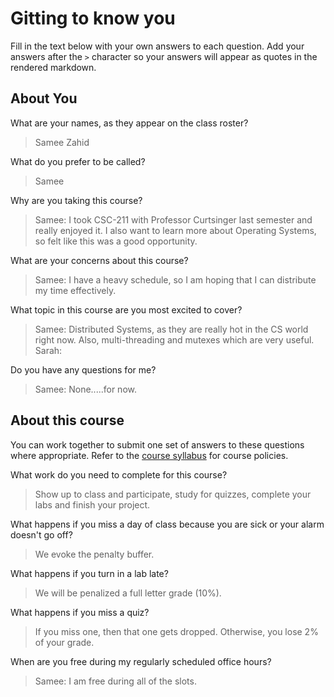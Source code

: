 # Gitting to know you
Fill in the text below with your own answers to each question. Add your answers after the `>` character so your answers will appear as quotes in the rendered markdown.

## About You
What are your names, as they appear on the class roster?
> Samee Zahid

What do you prefer to be called?
> Samee

Why are you taking this course?
> Samee: I took CSC-211 with Professor Curtsinger last semester and really enjoyed it. I also want to learn more about Operating Systems, so felt like this was a good opportunity.

What are your concerns about this course?
> Samee: I have a heavy schedule, so I am hoping that I can distribute my time effectively.

What topic in this course are you most excited to cover?
> Samee: Distributed Systems, as they are really hot in the CS world right now. Also, multi-threading and mutexes which are very useful.
Sarah: 

Do you have any questions for me?
> Samee: None.....for now.

## About this course
You can work together to submit one set of answers to these questions where appropriate. Refer to the [course syllabus](http://www.cs.grinnell.edu/~curtsinger/teaching/2016S/CSC213/syllabus/) for course policies.

What work do you need to complete for this course?
> Show up to class and participate, study for quizzes, complete your labs and finish your project.

What happens if you miss a day of class because you are sick or your alarm doesn't go off?
> We evoke the penalty buffer.

What happens if you turn in a lab late?
> We will be penalized a full letter grade (10%).

What happens if you miss a quiz?
> If you miss one, then that one gets dropped. Otherwise, you lose 2% of your grade.

When are you free during my regularly scheduled office hours?
> Samee: I am free during all of the slots.
